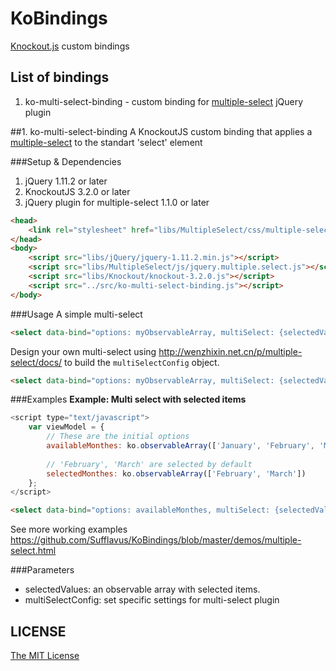 # KoBindings
[Knockout.js](http://knockoutjs.com/) custom bindings

## List of bindings
1. ko-multi-select-binding - custom binding for [multiple-select](http://wenzhixin.net.cn/p/multiple-select/docs/) jQuery plugin

##1. ko-multi-select-binding
A KnockoutJS custom binding that applies a [multiple-select](http://wenzhixin.net.cn/p/multiple-select/docs/) to the standart 'select' element

###Setup & Dependencies
  1.  jQuery 1.11.2 or later
  2.  KnockoutJS 3.2.0 or later  
  3.  jQuery plugin for multiple-select 1.1.0 or later

```html
<head>
    <link rel="stylesheet" href="libs/MultipleSelect/css/multiple-select.css" />
</head>
<body>
    <script src="libs/jQuery/jquery-1.11.2.min.js"></script>
    <script src="libs/MultipleSelect/js/jquery.multiple.select.js"></script>
    <script src="libs/Knockout/knockout-3.2.0.js"></script>
    <script src="../src/ko-multi-select-binding.js"></script>
</body>
```

###Usage
A simple multi-select

```html
<select data-bind="options: myObservableArray, multiSelect: {selectedValues: myObservableArrayWithSelectedItems}"></select>
```

Design your own multi-select using http://wenzhixin.net.cn/p/multiple-select/docs/ to build the `multiSelectConfig` object.

```html
<select data-bind="options: myObservableArray, multiSelect: {selectedValues: myObservableArrayWithSelectedItems, multiSelectConfig: {placeholder: 'Here is the placeholder', selectAll: false}}"></select>
```

###Examples
**Example: Multi select with selected items**

```js
<script type="text/javascript">
    var viewModel = {
        // These are the initial options
        availableMonthes: ko.observableArray(['January', 'February', 'March', 'April', 'May', 'June', 'July', 'August', 'September', 'October', 'November', 'December']),
        
        // 'February', 'March' are selected by default
	    selectedMonthes: ko.observableArray(['February', 'March'])
    };
</script>
```

```html
<select data-bind="options: availableMonthes, multiSelect: {selectedValues: selectedMonthes, multiSelectConfig: {placeholder: 'Here is the placeholder', selectAll: true}}"></select>
```

See more working examples https://github.com/Sufflavus/KoBindings/blob/master/demos/multiple-select.html

###Parameters
* selectedValues: an observable array with selected items.
* multiSelectConfig: set specific settings for multi-select plugin

## LICENSE
[The MIT License](https://github.com/Sufflavus/KoBindings/blob/master/LICENSE)
